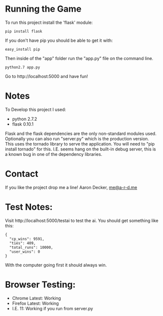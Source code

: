 
Running the Game
================

To run this project install the 'flask' module:

    pip install flask
    
If you don't have pip you should be able to get it with:

    easy_install pip
    
Then inside of the "app" folder run the "app.py" file on the command line. 

    python2.7 app.py
    

Go to http://localhost:5000 and have fun!

Notes
=====

To Develop this project I used:

* python 2.7.2
* flask 0.10.1

Flask and the flask dependencies are the only non-standard modules used. 
Optionally you can also run "server.py" which is the production version.
This uses the tornado library to serve the application. You will need to 
"pip install tornado" for this. I.E. seems hang on the built-in debug server,
this is a known bug in one of the dependency libraries.

Contact
=======

If you like the project drop me a line!
Aaron Decker, me@a-r-d.me


Test Notes:
==========

Visit http://localhost:5000/testai to test the ai. 
You should get something like this:

    {
      "cp_wins": 9591, 
      "ties": 409,
      "total_runs": 10000, 
      "user_wins": 0
    }
    
With the computer going first it should always win.


Browser Testing:
=================

* Chrome Latest: Working
* Firefox Latest: Working
* I.E. 11: Working if you run from server.py

